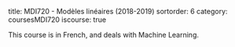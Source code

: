 title: MDI720 - Modèles linéaires (2018-2019)
sortorder: 6
category: coursesMDI720
iscourse: true

This course is in French, and deals with Machine Learning.
